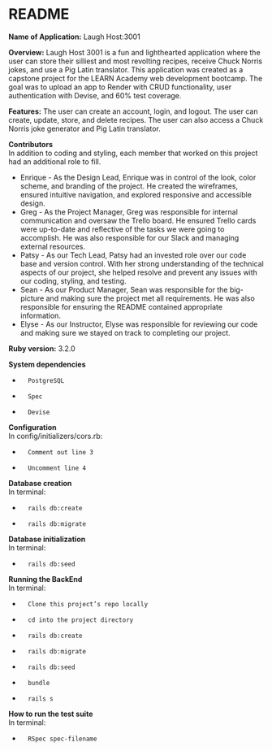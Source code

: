# README

**Name of Application:** Laugh Host:3001

**Overview:** Laugh Host 3001 is a fun and lighthearted application where the user can store their silliest and most revolting recipes, receive Chuck Norris jokes, and use a Pig Latin translator. This application was created as a capstone project for the LEARN Academy web development bootcamp. The goal was to upload an app to Render with CRUD functionality, user authentication with Devise, and 60% test coverage.

**Features:** The user can create an account, login, and logout. The user can create, update, store, and delete recipes. The user can also access a Chuck Norris joke generator and Pig Latin translator.

**Contributors**
<br>In addition to coding and styling, each member that worked on this project had an additional role to fill.
* Enrique - As the Design Lead, Enrique was in control of the look, color scheme, and branding of the project. He created the wireframes, ensured intuitive navigation, and explored responsive and accessible design.
* Greg - As the Project Manager, Greg was responsible for internal communication and oversaw the Trello board. He ensured Trello cards were up-to-date and reflective of the tasks we were going to accomplish. He was also responsible for our Slack and managing external resources.
* Patsy - As our Tech Lead, Patsy had an invested role over our code base and version control. With her strong understanding of the technical aspects of our project, she helped resolve and prevent any issues with our coding, styling, and testing.
* Sean - As our Product Manager, Sean was responsible for the big-picture and making sure the project met all requirements. He was also responsible for ensuring the README contained appropriate information.
* Elyse - As our Instructor, Elyse was responsible for reviewing our code and making sure we stayed on track to completing our project.

**Ruby version:** 3.2.0

**System dependencies**
* 		PostgreSQL
* 		Spec
* 		Devise

**Configuration**
<br> In config/initializers/cors.rb:
*       Comment out line 3
*       Uncomment line 4

**Database creation**
<br> In terminal:
*       rails db:create
*       rails db:migrate

**Database initialization**
<br>In terminal:
*       rails db:seed

**Running the BackEnd**
<br>In terminal:
* 		Clone this project’s repo locally
* 		cd into the project directory
* 		rails db:create
* 		rails db:migrate
* 		rails db:seed
* 		bundle
* 		rails s

**How to run the test suite**
<br> In terminal:
* 		RSpec spec-filename
